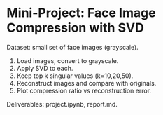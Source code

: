 <!-- Math rendered using GitHub Markdown: use ![](https://render.githubusercontent.com/render/math?math=...) and 

![](https://render.githubusercontent.com/render/math?math=...)

 -->

# Mini-Project: Face Image Compression with SVD

Dataset: small set of face images (grayscale).
1. Load images, convert to grayscale.
2. Apply SVD to each.
3. Keep top k singular values (k=10,20,50).
4. Reconstruct images and compare with originals.
5. Plot compression ratio vs reconstruction error.

Deliverables: project.ipynb, report.md.